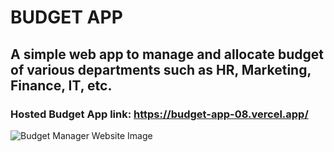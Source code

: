 # BUDGET APP
## A simple web app to manage and allocate budget of various departments such as HR, Marketing, Finance, IT, etc.
### Hosted Budget App link: https://budget-app-08.vercel.app/

![Budget Manager Website Image](https://github.com/viraj812/react_budget_app/blob/main/budget_app.png)
